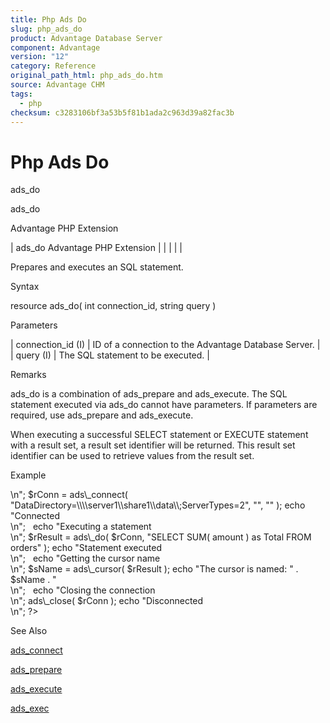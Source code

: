 ```yaml
---
title: Php Ads Do
slug: php_ads_do
product: Advantage Database Server
component: Advantage
version: "12"
category: Reference
original_path_html: php_ads_do.htm
source: Advantage CHM
tags:
  - php
checksum: c3283106bf3a53b5f81b1ada2c963d39a82fac3b
---
```


# Php Ads Do

ads\_do

ads\_do

Advantage PHP Extension

| ads\_do  Advantage PHP Extension |  |  |  |  |

Prepares and executes an SQL statement.

Syntax

resource ads\_do( int connection\_id, string query )

Parameters

| connection\_id (I) | ID of a connection to the Advantage Database Server. |
| query (I) | The SQL statement to be executed. |

Remarks

ads\_do is a combination of ads\_prepare and ads\_execute. The SQL statement executed via ads\_do cannot have parameters. If parameters are required, use ads\_prepare and ads\_execute.

When executing a successful SELECT statement or EXECUTE statement with a result set, a result set identifier will be returned. This result set identifier can be used to retrieve values from the result set.

Example

<?

echo "Connecting to Server<br>\n";

$rConn = ads\_connect( "DataDirectory=\\\\server1\\share1\\data\\;ServerTypes=2", "", "" );

echo "Connected<br>\n";

 

echo "Executing a statement<br>\n";

$rResult = ads\_do( $rConn, "SELECT SUM( amount ) as Total FROM orders" );

echo "Statement executed<br>\n";

 

echo "Getting the cursor name<br>\n";

$sName = ads\_cursor( $rResult );

echo "The cursor is named: " . $sName . "<br>\n";

 

echo "Closing the connection<br>\n";

ads\_close( $rConn );

echo "Disconnected<br>\n";

?>

See Also

[ads\_connect](php_ads_connect.md)

[ads\_prepare](php_ads_prepare.md)

[ads\_execute](php_ads_execute.md)

[ads\_exec](php_ads_exec.md)
